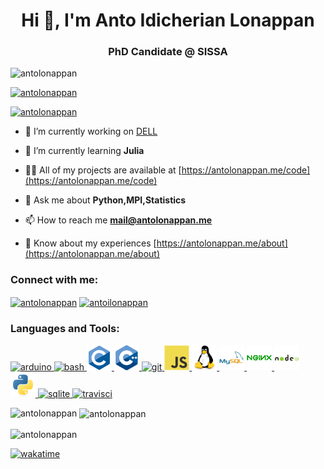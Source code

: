 <!--
### Hi there 👋

🔭 PhD student in Astrophysics and Cosmology 

![Anto's GitHub stats](https://github-readme-stats.vercel.app/api?username=antolonappan&show_icons=true&theme=dark)

[![Top Langs](https://github-readme-stats.vercel.app/api/top-langs/?username=antolonappan&layout=compact&hide=jupyter%20notebook)](https://github.com/antolonappan/github-readme-stats)

[![Anto's wakatime stats](https://github-readme-stats.vercel.app/api/wakatime?username=antolonappan)](https://github.com/anuraghazra/github-readme-stats)

[![wakatime](https://wakatime.com/badge/user/e4d61f54-a71a-4db6-81a9-edbb50ce497f.svg)](https://wakatime.com/@e4d61f54-a71a-4db6-81a9-edbb50ce497f)

    


-->
<h1 align="center">Hi 👋, I'm Anto Idicherian Lonappan</h1>
<h3 align="center">PhD Candidate @ SISSA</h3>

<p align="left"> <img src="https://komarev.com/ghpvc/?username=antolonappan&label=Profile%20views&color=0e75b6&style=flat" alt="antolonappan" /> </p>

<p align="left"> <a href="https://github.com/ryo-ma/github-profile-trophy"><img src="https://github-profile-trophy.vercel.app/?username=antolonappan" alt="antolonappan" /></a> </p>

<p align="left"> <a href="https://twitter.com/antolonappan" target="blank"><img src="https://img.shields.io/twitter/follow/antolonappan?logo=twitter&style=for-the-badge" alt="antolonappan" /></a> </p>

- 🔭 I’m currently working on [DELL](https://github.com/antolonappan/dell)

- 🌱 I’m currently learning **Julia**

- 👨‍💻 All of my projects are available at [https://antolonappan.me/code](https://antolonappan.me/code)

- 💬 Ask me about **Python,MPI,Statistics**

- 📫 How to reach me **mail@antolonappan.me**

- 📄 Know about my experiences [https://antolonappan.me/about](https://antolonappan.me/about)

<h3 align="left">Connect with me:</h3>
<p align="left">
<a href="https://twitter.com/antolonappan" target="blank"><img align="center" src="https://raw.githubusercontent.com/rahuldkjain/github-profile-readme-generator/master/src/images/icons/Social/twitter.svg" alt="antolonappan" height="30" width="40" /></a>
<a href="https://linkedin.com/in/antoilonappan" target="blank"><img align="center" src="https://raw.githubusercontent.com/rahuldkjain/github-profile-readme-generator/master/src/images/icons/Social/linked-in-alt.svg" alt="antoilonappan" height="30" width="40" /></a>
</p>

<h3 align="left">Languages and Tools:</h3>
<p align="left"> <a href="https://www.arduino.cc/" target="_blank" rel="noreferrer"> <img src="https://cdn.worldvectorlogo.com/logos/arduino-1.svg" alt="arduino" width="40" height="40"/> </a> <a href="https://www.gnu.org/software/bash/" target="_blank" rel="noreferrer"> <img src="https://www.vectorlogo.zone/logos/gnu_bash/gnu_bash-icon.svg" alt="bash" width="40" height="40"/> </a> <a href="https://www.cprogramming.com/" target="_blank" rel="noreferrer"> <img src="https://raw.githubusercontent.com/devicons/devicon/master/icons/c/c-original.svg" alt="c" width="40" height="40"/> </a> <a href="https://www.w3schools.com/cpp/" target="_blank" rel="noreferrer"> <img src="https://raw.githubusercontent.com/devicons/devicon/master/icons/cplusplus/cplusplus-original.svg" alt="cplusplus" width="40" height="40"/> </a> <a href="https://git-scm.com/" target="_blank" rel="noreferrer"> <img src="https://www.vectorlogo.zone/logos/git-scm/git-scm-icon.svg" alt="git" width="40" height="40"/> </a> <a href="https://developer.mozilla.org/en-US/docs/Web/JavaScript" target="_blank" rel="noreferrer"> <img src="https://raw.githubusercontent.com/devicons/devicon/master/icons/javascript/javascript-original.svg" alt="javascript" width="40" height="40"/> </a> <a href="https://www.linux.org/" target="_blank" rel="noreferrer"> <img src="https://raw.githubusercontent.com/devicons/devicon/master/icons/linux/linux-original.svg" alt="linux" width="40" height="40"/> </a> <a href="https://www.mysql.com/" target="_blank" rel="noreferrer"> <img src="https://raw.githubusercontent.com/devicons/devicon/master/icons/mysql/mysql-original-wordmark.svg" alt="mysql" width="40" height="40"/> </a> <a href="https://www.nginx.com" target="_blank" rel="noreferrer"> <img src="https://raw.githubusercontent.com/devicons/devicon/master/icons/nginx/nginx-original.svg" alt="nginx" width="40" height="40"/> </a> <a href="https://nodejs.org" target="_blank" rel="noreferrer"> <img src="https://raw.githubusercontent.com/devicons/devicon/master/icons/nodejs/nodejs-original-wordmark.svg" alt="nodejs" width="40" height="40"/> </a> <a href="https://www.python.org" target="_blank" rel="noreferrer"> <img src="https://raw.githubusercontent.com/devicons/devicon/master/icons/python/python-original.svg" alt="python" width="40" height="40"/> </a> <a href="https://www.sqlite.org/" target="_blank" rel="noreferrer"> <img src="https://www.vectorlogo.zone/logos/sqlite/sqlite-icon.svg" alt="sqlite" width="40" height="40"/> </a> <a href="https://travis-ci.org" target="_blank" rel="noreferrer"> <img src="https://www.vectorlogo.zone/logos/travis-ci/travis-ci-icon.svg" alt="travisci" width="40" height="40"/> </a> </p>

<p><img align="left" src="https://github-readme-stats.vercel.app/api/top-langs?username=antolonappan&show_icons=true&locale=en&layout=compact&hide=jupyter%20notebook" alt="antolonappan" /></p>

<p>&nbsp;<img align="center" src="https://github-readme-stats.vercel.app/api?username=antolonappan&show_icons=true&locale=en" alt="antolonappan" /></p>

<p><img align="center" src="https://github-readme-streak-stats.herokuapp.com/?user=antolonappan&" alt="antolonappan" /></p>

[![wakatime](https://wakatime.com/badge/user/e4d61f54-a71a-4db6-81a9-edbb50ce497f.svg)](https://wakatime.com/@e4d61f54-a71a-4db6-81a9-edbb50ce497f)
